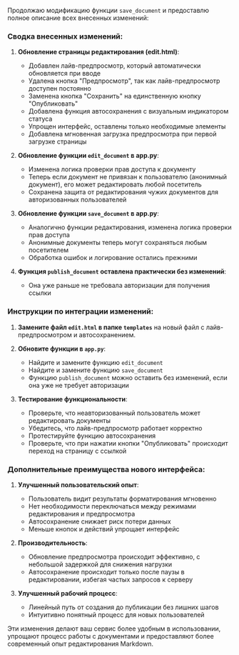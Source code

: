 Продолжаю модификацию функции `save_document` и предоставлю полное описание всех внесенных изменений:

### Сводка внесенных изменений:

1. **Обновление страницы редактирования (edit.html)**:
   - Добавлен лайв-предпросмотр, который автоматически обновляется при вводе
   - Удалена кнопка "Предпросмотр", так как лайв-предпросмотр доступен постоянно
   - Заменена кнопка "Сохранить" на единственную кнопку "Опубликовать"
   - Добавлена функция автосохранения с визуальным индикатором статуса
   - Упрощен интерфейс, оставлены только необходимые элементы
   - Добавлена мгновенная загрузка предпросмотра при первой загрузке страницы

2. **Обновление функции `edit_document` в app.py**:
   - Изменена логика проверки прав доступа к документу
   - Теперь если документ не привязан к пользователю (анонимный документ), его может редактировать любой посетитель
   - Сохранена защита от редактирования чужих документов для авторизованных пользователей

3. **Обновление функции `save_document` в app.py**:
   - Аналогично функции редактирования, изменена логика проверки прав доступа
   - Анонимные документы теперь могут сохраняться любым посетителем
   - Обработка ошибок и логирование остались прежними

4. **Функция `publish_document` оставлена практически без изменений**:
   - Она уже раньше не требовала авторизации для получения ссылки

### Инструкции по интеграции изменений:

1. **Замените файл `edit.html` в папке `templates`** на новый файл с лайв-предпросмотром и автосохранением.

2. **Обновите функции в `app.py`**:
   - Найдите и замените функцию `edit_document`
   - Найдите и замените функцию `save_document`
   - Функцию `publish_document` можно оставить без изменений, если она уже не требует авторизации

3. **Тестирование функциональности**:
   - Проверьте, что неавторизованный пользователь может редактировать документы
   - Убедитесь, что лайв-предпросмотр работает корректно
   - Протестируйте функцию автосохранения
   - Проверьте, что при нажатии кнопки "Опубликовать" происходит переход на страницу с ссылкой

### Дополнительные преимущества нового интерфейса:

1. **Улучшенный пользовательский опыт**:
   - Пользователь видит результаты форматирования мгновенно
   - Нет необходимости переключаться между режимами редактирования и предпросмотра
   - Автосохранение снижает риск потери данных
   - Меньше кнопок и действий упрощает интерфейс

2. **Производительность**:
   - Обновление предпросмотра происходит эффективно, с небольшой задержкой для снижения нагрузки
   - Автосохранение происходит только после паузы в редактировании, избегая частых запросов к серверу

3. **Улучшенный рабочий процесс**:
   - Линейный путь от создания до публикации без лишних шагов
   - Интуитивно понятный процесс для новых пользователей

Эти изменения делают ваш сервис более удобным в использовании, упрощают процесс работы с документами и предоставляют более современный опыт редактирования Markdown.